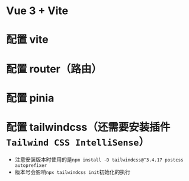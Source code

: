 # Vue 3 + Vite

# 配置 vite

# 配置 router（路由）

# 配置 pinia

# 配置 tailwindcss（还需要安装插件 `Tailwind CSS IntelliSense`）

- 注意安装版本时使用的是`npm install -D tailwindcss@^3.4.17 postcss autoprefixer`
- 版本号会影响`npx tailwindcss init`初始化的执行
